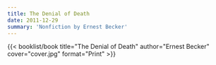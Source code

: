 ```yaml
---
title: The Denial of Death
date: 2011-12-29
summary: 'Nonfiction by Ernest Becker'
---
```


{{< booklist/book
title="The Denial of Death"
author="Ernest Becker"
cover="cover.jpg"
format="Print" >}}
